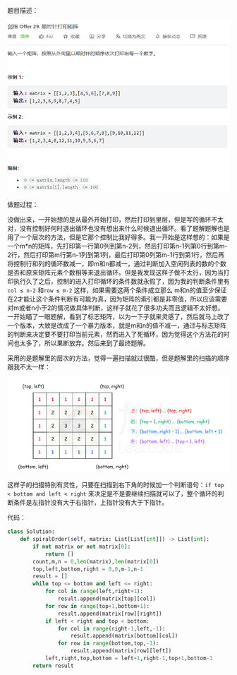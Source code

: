 题目描述：

![image1](/basical/image/image1.png)

做题过程：

没做出来，一开始想的是从最外开始打印，然后打印到里层，但是写的循环不太对，没有控制好何时退出循环也没有想出来什么时候退出循环。看了题解题解也是用了一个层次的方法，但是它那个控制比我好得多。我一开始是这样想的：如果是一个m*n的矩阵，先打印第一行第0列到第n-2列，然后打印第n-1列第0行到第m-2行，然后打印第m行第n-1列到第1列，最后打印第0列第m-1行到第1行，然后再将控制行和列的循环数减一，即m和n都减一，通过判断加入空闲列表的数的个数是否和原来矩阵元素个数相等来退出循环。但是我发现这样子做不太行，因为当打印执行久了之后，控制的进入打印循环的条件数就永假了，因为我的判断条件里有`col ≤ n-2` 和`row ≤ m-2` 这样，如果需要这两个条件成立那么 m和n的值至少保证在2才能让这个条件判断有可能为真，因为矩阵的索引都是非零值，所以应该需要对m或者n小于2的情况做具体判断，这样子就花了很多功夫而且逻辑不太好想。一开始瞄了一眼题解，看到了标志矩阵，以为一下子就来灵感了，然后就马上改了一个版本，大致是改成了一个暴力版本，就是m和n的值不减一，通过与标志矩阵的判断来决定要不要打印当前元素，然而进入了死循环，因为觉得这个方法花的时间也太多了，所以果断放弃。然后来到了最终题解。

采用的是题解里的层次的方法，觉得一遍扫描就过很酷，但是题解里的扫描的顺序跟我不太一样：

![image2](/basical/image/image2.png)

这样子的扫描特别有灵性，只要在扫描到右下角的时候加一个判断语句：`if top < bottom and left < right` 来决定是不是要继续扫描就可以了，整个循环的判断条件是左指针没有大于右指针，上指针没有大于下指针。

代码：

```python
class Solution:
    def spiralOrder(self, matrix: List[List[int]]) -> List[int]:
        if not matrix or not matrix[0]:
            return []
        count,m,n = 0,len(matrix),len(matrix[0])
        top,left,bottom,right = 0,0,m-1,n-1
        result = []
        while top <= bottom and left <= right:
            for col in range(left,right+1):
                result.append(matrix[top][col])
            for row in range(top+1,bottom+1):
                result.append(matrix[row][right])
            if left < right and top < bottom:
                for col in range(right-1,left,-1):
                    result.append(matrix[bottom][col])
                for row in range(bottom,top,-1):
                    result.append(matrix[row][left])
            left,right,top,bottom = left+1,right-1,top+1,bottom-1
        return result
```